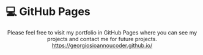 # 💻 GitHub Pages

<p align="center">
     Please feel free to visit my portfolio in GitHub Pages where you can see my projects and contact me for future projects.
     <br>
          <a href="https://georgiosioannoucoder.github.io/">https://georgiosioannoucoder.github.io/</a>
     </br>
</p>
